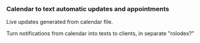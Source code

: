 ### **Calendar to text automatic updates and appointments**

Live updates generated from calendar file. 

Turn notifications from calendar into texts to clients, in separate "rolodex?"

